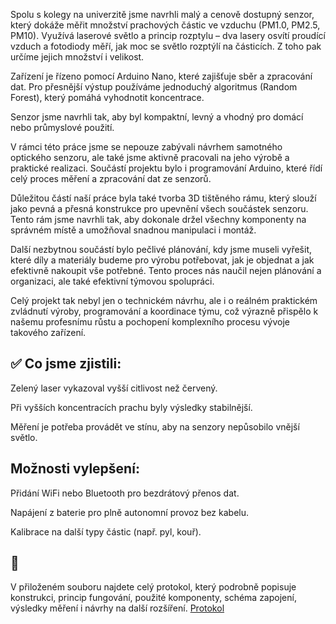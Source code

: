 Spolu s kolegy na univerzitě jsme navrhli malý a cenově dostupný senzor, který dokáže měřit množství prachových částic ve vzduchu (PM1.0, PM2.5, PM10). Využívá laserové světlo a princip rozptylu – dva lasery osvítí proudící vzduch a fotodiody měří, jak moc se světlo rozptýlí na částicích. Z toho pak určíme jejich množství i velikost.

Zařízení je řízeno pomocí Arduino Nano, které zajišťuje sběr a zpracování dat. Pro přesnější výstup používáme jednoduchý algoritmus (Random Forest), který pomáhá vyhodnotit koncentrace.

Senzor jsme navrhli tak, aby byl kompaktní, levný a vhodný pro domácí nebo průmyslové použití. 

V rámci této práce jsme se nepouze zabývali návrhem samotného optického senzoru, ale také jsme aktivně pracovali na jeho výrobě a praktické realizaci. Součástí projektu bylo i programování Arduino, které řídí celý proces měření a zpracování dat ze senzorů.

Důležitou částí naší práce byla také tvorba 3D tištěného rámu, který slouží jako pevná a přesná konstrukce pro upevnění všech součástek senzoru. Tento rám jsme navrhli tak, aby dokonale držel všechny komponenty na správném místě a umožňoval snadnou manipulaci i montáž.

Další nezbytnou součástí bylo pečlivé plánování, kdy jsme museli vyřešit, které díly a materiály budeme pro výrobu potřebovat, jak je objednat a jak efektivně nakoupit vše potřebné. Tento proces nás naučil nejen plánování a organizaci, ale také efektivní týmovou spolupráci.

Celý projekt tak nebyl jen o technickém návrhu, ale i o reálném praktickém zvládnutí výroby, programování a koordinace týmu, což výrazně přispělo k našemu profesnímu růstu a pochopení komplexního procesu vývoje takového zařízení.

## ✅ Co jsme zjistili:
Zelený laser vykazoval vyšší citlivost než červený.

Při vyšších koncentracích prachu byly výsledky stabilnější.

Měření je potřeba provádět ve stínu, aby na senzory nepůsobilo vnější světlo.

##  Možnosti vylepšení:
Přidání WiFi nebo Bluetooth pro bezdrátový přenos dat.

Napájení z baterie pro plně autonomní provoz bez kabelu.

Kalibrace na další typy částic (např. pyl, kouř).

## 📄
V přiloženém souboru najdete celý protokol, který podrobně popisuje konstrukci, princip fungování, použité komponenty, schéma zapojení, výsledky měření i návrhy na další rozšíření. 
[Protokol](./Protokol)

